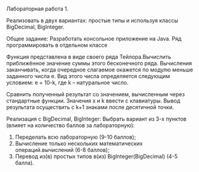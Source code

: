 Лабораторная работа 1.

Реализовать в двух вариантах: проcтые типы и используя классы BigDecimal, BigInteger.

Общее задание:
Разработать консольное приложение на Java.
Ряд программировать в отдельном классе

Функция представлена в виде своего ряда Тейлора.Вычислить приближённое значение суммы этого бесконечного ряда. Вычисления заканчивать, когда очередное слагаемое окажется по модулю меньше заданного числа e. Вид этого числа определяется следующим условием:
e = 10-k, где k – натуральное число.

Сравнить полученный результат со значением, вычисленным через стандартные функции. Значения x и k ввести с клавиатуры.
Вывод результата осуществить с k+1 знаками после десятичной точки.

Реализация с BigDecimal, BigInteger:
Выбрать вариант из 3-х пунктов (влияет на количество баллов за лабораторную):
1. Переделать всю лабораторную (9-10 баллов);
2. Вычисление только нескольких математических операций.вычислений (6-8 баллов);
3. Перевод из(в) простых типов в(из) BigInteger(BigDecimal) (4-5 балла).
